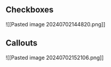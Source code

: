 
## Checkboxes

![[Pasted image 20240702144820.png]]

## Callouts
![[Pasted image 20240702152106.png]]